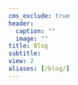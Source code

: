 ```yaml
---
cms_exclude: true
header:
  caption: ""
  image: ""
title: Blog
subtitle:
view: 2
aliases: [/blog/]
---
```

